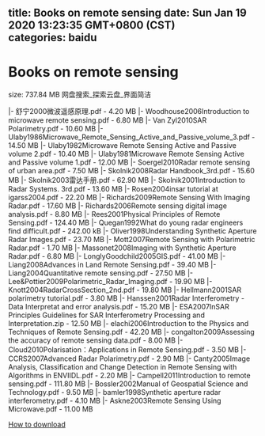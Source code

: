 
title: Books on remote sensing
date: Sun Jan 19 2020 13:23:35 GMT+0800 (CST)    
categories: baidu
---

# Books on remote sensing
size: 737.84 MB
 网盘搜索_探索云盘_界面简洁
 
|- 舒宁2000微波遥感原理.pdf - 4.20 MB
|- Woodhouse2006Introduction to microwave remote sensing.pdf - 6.80 MB
|- Van Zyl2010SAR Polarimetry.pdf - 10.60 MB
|- Ulaby1986Microwave_Remote_Sensing_Active_and_Passive_volume_3.pdf - 14.50 MB
|- Ulaby1982Microwave Remote Sensing Active and Passive volume 2.pdf - 10.40 MB
|- Ulaby1981Microwave Remote Sensing Active and Passive volume 1.pdf - 12.00 MB
|- Soergel2010Radar remote sensing of urban area.pdf - 7.50 MB
|- Skolnik2008Radar Handbook_3rd.pdf - 15.60 MB
|- Skolnik2003雷达手册.pdf - 62.90 MB
|- Skolnik2001Introduction to Radar Systems. 3rd.pdf - 13.60 MB
|- Rosen2004insar tutorial at igarss2004.pdf - 22.20 MB
|- Richards2009Remote Sensing With Imaging Radar.pdf - 17.60 MB
|- Richards2006Remote sensing digital image analysis.pdf - 8.80 MB
|- Rees2001Physical Principles of Remote Sensing.pdf - 124.40 MB
|- Quegan1992What do young radar engineers find difficult.pdf - 242.00 kB
|- Oliver1998Understanding Synthetic Aperture Radar Images.pdf - 23.70 MB
|- Mott2007Remote Sensing with Polarimetric Radar.pdf - 1.70 MB
|- Massonet2008Imaging with Synthetic Aperture Radar.pdf - 6.80 MB
|- LonglyGoodchild2005GIS.pdf - 41.00 MB
|- Liang2008Advances in Land Remote Sensing.pdf - 39.40 MB
|- Liang2004Quantitative remote sensing.pdf - 27.50 MB
|- Lee&Pottier2009Polarimetric_Radar_Imaging.pdf - 19.90 MB
|- Knott2004RadarCrossSection_2nd.pdf - 19.80 MB
|- Hellmann2001SAR polarimetry tutorial.pdf - 3.80 MB
|- Hanssen2001Radar Interferometry - Data Interpretat and error analysis.pdf - 15.20 MB
|- ESA2007InSAR Principles Guidelines for SAR Interferometry Processing and Interpretation.zip - 12.50 MB
|- elachi2006Introduction to the Physics and Techniques of Remote Sensing.pdf - 42.20 MB
|- congalton2009Assessing the accuracy of remote sensing data.pdf - 8.00 MB
|- Cloud2010Polarisation：Applications in Remote Sensing.pdf - 3.50 MB
|- CCRS2007Advanced Radar Polarimetry.pdf - 2.90 MB
|- Canty2005Image Analysis, Classification and Change Detection in Remote Sensing with Algorithms in ENVIIDL.pdf - 2.20 MB
|- Campell2011Introduction to remote sensing.pdf - 111.80 MB
|- Bossler2002Manual of Geospatial Science and Technology.pdf - 9.50 MB
|- bamler1998Synthetic aperture radar interferometry.pdf - 4.10 MB
|- Askne2003Remote Sensing Using Microwave.pdf - 11.00 MB

[How to download](https://bpcam.bemobtrk.com/go/2ceec3aa-1ca2-46d6-b9ff-aaa5c184517c?jno=1011)